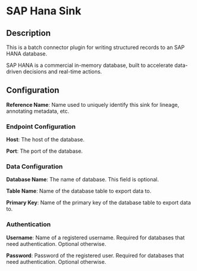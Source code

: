 
# SAP Hana Sink

## Description
This is a batch connector plugin for writing structured records to an SAP HANA database.

SAP HANA is a commercial in-memory database, built to accelerate data-driven decisions and 
real-time actions.

## Configuration
**Reference Name**: Name used to uniquely identify this sink for lineage, annotating metadata, etc.

### Endpoint Configuration
**Host**: The host of the database.

**Port**: The port of the database.

### Data Configuration
**Database Name**: The name of database. This field is optional.

**Table Name**: Name of the database table to export data to.

**Primary Key**: Name of the primary key of the database table to export data to.

### Authentication
**Username**: Name of a registered username. Required for databases that need authentication.
Optional otherwise.

**Password**: Password of the registered user. Required for databases that need authentication.
Optional otherwise.